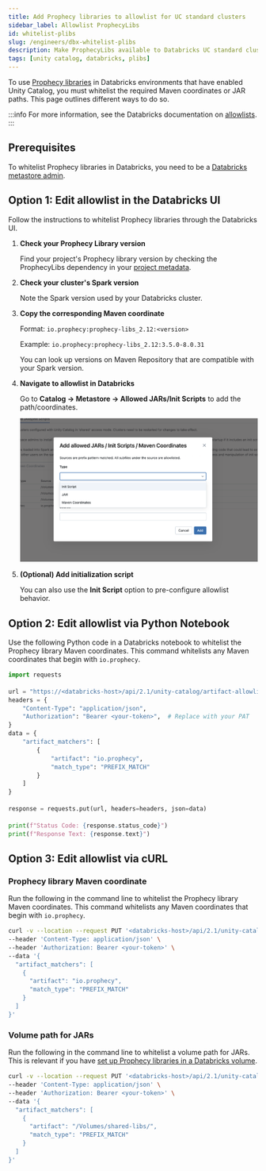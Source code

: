 ```yaml
---
title: Add Prophecy libraries to allowlist for UC standard clusters
sidebar_label: Allowlist ProphecyLibs
id: whitelist-plibs
slug: /engineers/dbx-whitelist-plibs
description: Make ProphecyLibs available to Databricks UC standard clusters
tags: [unity catalog, databricks, plibs]
---
```


To use [Prophecy libraries](/engineers/prophecy-libraries) in Databricks environments that have enabled Unity Catalog, you must whitelist the required Maven coordinates or JAR paths. This page outlines different ways to do so.

:::info
For more information, see the Databricks documentation on [allowlists](https://docs.databricks.com/aws/en/data-governance/unity-catalog/manage-privileges/allowlist).
:::

## Prerequisites

To whitelist Prophecy libraries in Databricks, you need to be a [Databricks metastore admin](https://docs.databricks.com/aws/en/data-governance/unity-catalog/manage-privileges/admin-privileges#metastore-admins).

## Option 1: Edit allowlist in the Databricks UI

Follow the instructions to whitelist Prophecy libraries through the Databricks UI.

1. **Check your Prophecy Library version**

   Find your project's Prophecy library version by checking the ProphecyLibs dependency in your [project metadata](/projects#metadata).

1. **Check your cluster's Spark version**

   Note the Spark version used by your Databricks cluster.

1. **Copy the corresponding Maven coordinate**

   Format: `io.prophecy:prophecy-libs_2.12:<version>`

   Example: `io.prophecy:prophecy-libs_2.12:3.5.0-8.0.31`

   You can look up versions on Maven Repository that are compatible with your Spark version.

1. **Navigate to allowlist in Databricks**

   Go to **Catalog → Metastore → Allowed JARs/Init Scripts** to add the path/coordinates.

   ![Databricks allow list](../img/dbx-allowlist.png)

1. **(Optional) Add initialization script**

   You can also use the **Init Script** option to pre-configure allowlist behavior.

## Option 2: Edit allowlist via Python Notebook

Use the following Python code in a Databricks notebook to whitelist the Prophecy library Maven coordinates. This command whitelists any Maven coordinates that begin with `io.prophecy`.

```python
import requests

url = "https://<databricks-host>/api/2.1/unity-catalog/artifact-allowlists/LIBRARY_MAVEN"
headers = {
    "Content-Type": "application/json",
    "Authorization": "Bearer <your-token>",  # Replace with your PAT
}
data = {
    "artifact_matchers": [
        {
            "artifact": "io.prophecy",
            "match_type": "PREFIX_MATCH"
        }
    ]
}

response = requests.put(url, headers=headers, json=data)

print(f"Status Code: {response.status_code}")
print(f"Response Text: {response.text}")
```

## Option 3: Edit allowlist via cURL

### Prophecy library Maven coordinate

Run the following in the command line to whitelist the Prophecy library Maven coordinates. This command whitelists any Maven coordinates that begin with `io.prophecy`.

```bash
curl -v --location --request PUT '<databricks-host>/api/2.1/unity-catalog/artifact-allowlists/LIBRARY_MAVEN' \
--header 'Content-Type: application/json' \
--header 'Authorization: Bearer <your-token>' \
--data '{
  "artifact_matchers": [
    {
      "artifact": "io.prophecy",
      "match_type": "PREFIX_MATCH"
    }
  ]
}'
```

### Volume path for JARs

Run the following in the command line to whitelist a volume path for JARs. This is relevant if you have [set up Prophecy libraries in a Databricks volume](/engineers/dbx-volumes-plibs).

```bash
curl -v --location --request PUT '<databricks-host>/api/2.1/unity-catalog/artifact-allowlists/LIBRARY_JAR' \
--header 'Content-Type: application/json' \
--header 'Authorization: Bearer <your-token>' \
--data '{
  "artifact_matchers": [
    {
      "artifact": "/Volumes/shared-libs/",
      "match_type": "PREFIX_MATCH"
    }
  ]
}'
```
